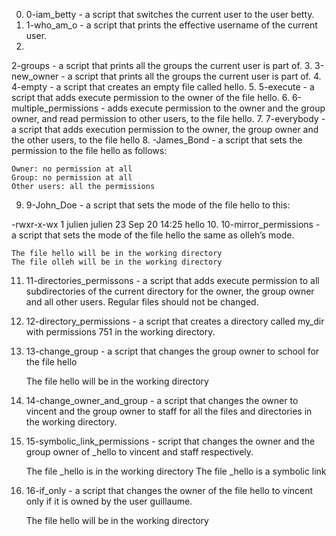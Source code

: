 0. 0-iam_betty -  a script that switches the current user to the user betty.
1. 1-who_am_o -  a script that prints the effective username of the current user.
2.
2-groups - a script that prints all the groups the current user is part of.
3. 3-new_owner -   a script that prints all the groups the current user is part of.
4. 4-empty - a script that creates an empty file called hello.
5. 5-execute -   a script that adds execute permission to the owner of the file hello.
6. 6-multiple_permissions - adds execute permission to the owner and the group owner, and read permission to other users, to the file hello.
7. 7-everybody -   a script that adds execution permission to the owner, the group owner and the other users, to the file hello
8. -James_Bond - a script that sets the permission to the file hello as follows:

    Owner: no permission at all
    Group: no permission at all
    Other users: all the permissions
9. 9-John_Doe - a script that sets the mode of the file hello to this:

-rwxr-x-wx 1 julien julien 23 Sep 20 14:25 hello
10. 10-mirror_permissions - a script that sets the mode of the file hello the same as olleh’s mode.

    The file hello will be in the working directory
    The file olleh will be in the working directory
11. 11-directories_permissons - a script that adds execute permission to all subdirectories of the current directory for the owner, the group owner and all other users. Regular files should not be changed.
12. 12-directory_permissions - a script that creates a directory called my_dir with permissions 751 in the working directory.
13. 13-change_group - a script that changes the group owner to school for the file hello

    The file hello will be in the working directory

14. 14-change_owner_and_group -  a script that changes the owner to vincent and the group owner to staff for all the files and directories in the working directory.

15. 15-symbolic_link_permissions -  script that changes the owner and the group owner of _hello to vincent and staff respectively.

    The file _hello is in the working directory
    The file _hello is a symbolic link
16. 16-if_only - a script that changes the owner of the file hello to vincent only if it is owned by the user guillaume.

    The file hello will be in the working directory
